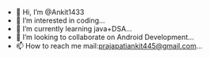 - 👋 Hi, I’m @Ankit1433
- 👀 I’m interested in coding...
- 🌱 I’m currently learning java+DSA...
- 💞️ I’m looking to collaborate on Android Development...
- 📫 How to reach me  mail:prajapatiankit445@gmail.com...

<!---
Ankit1433/Ankit1433 is a ✨ special ✨ repository because its `README.md` (this file) appears on your GitHub profile.
You can click the Preview link to take a look at your changes.
--->
